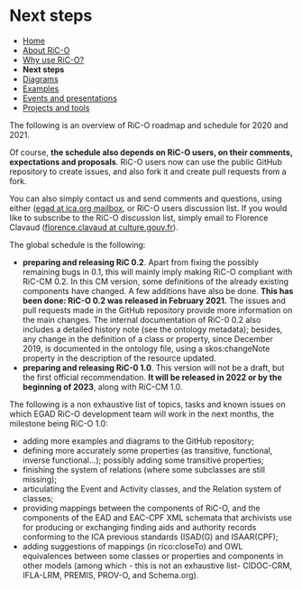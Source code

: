 # Next steps

* [Home](index.html)
* [About RiC-O](about.html)
* [Why use RiC-O?](why-use-RiC-O.html)
* **Next steps**
* [Diagrams](diagrams.html)
* [Examples](examples.html)
* [Events and presentations](events.html)
* [Projects and tools](projects-and-tools.html)

The following is an overview of RiC-O roadmap and schedule for 2020 and 2021.

Of course, **the schedule also depends on RiC-O users, on their comments, expectations and proposals**. RiC-O users now can use the public GitHub repository to create issues, and also fork it and create pull requests from a fork. 

You can also simply contact us and send comments and questions, using either ([egad at ica.org mailbox](mailto:egad@ica.org), or RiC-O users discussion list. If you would like to subscribe to the RiC-O discussion list, simply email to Florence Clavaud ([florence.clavaud at culture.gouv.fr](mailto:florence.clavaud@culture.gouv.fr)).

The global schedule is the following:

* **preparing and releasing RiC 0.2**. Apart from fixing the possibly remaining bugs in 0.1, this will mainly imply making RiC-O compliant with RiC-CM 0.2. In this CM version, some definitions of the already existing components have changed. A few additions have also be done. **This has been done: RiC-O 0.2 was released in February 2021.** The issues and pull requests made in the GitHub repository provide more information on the main changes. The internal documentation of RiC-0 0.2 also includes a detailed history note (see the ontology metadata); besides, any change in the definition of a class or property, since December 2019, is documented in the ontology file, using a skos:changeNote property in the description of the resource updated.
* **preparing and releasing RiC-0 1.0**. This version will not be a draft, but the first official recommendation. **It will be released in 2022 or by the beginning of 2023**, along with RiC-CM 1.0.

The following is a non exhaustive list of topics, tasks and known issues on which EGAD RiC-O development team will work in the next months, the milestone being RiC-O 1.0:

* adding more examples and diagrams to the GitHub repository;
* defining more accurately some properties (as transitive, functional, inverse functional...); possibly adding some transitive properties;
* finishing the system of relations (where some subclasses are still missing);
* articulating the Event and Activity classes, and the Relation system of classes;
* providing mappings between the components of RiC-O, and the components of the EAD and EAC-CPF XML schemata that archivists use for producing or exchanging finding aids and authority records conforming to the ICA previous standards (ISAD(G) and ISAAR(CPF);
* adding suggestions of mappings (in rico:closeTo) and OWL equivalences between some classes or properties and components in other models (among which - this is not an exhaustive list- CIDOC-CRM, IFLA-LRM, PREMIS, PROV-O, and Schema.org).
